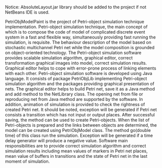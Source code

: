 Notice: AbsoluteLayout.jar library should be added to the project if not NetBeans IDE is used.

PetriObjModelPaint is the project of Petri-object simulation technique implementation. Petri-object simulation technique, the main concept of which is to compose the code of model of complicated discrete event system in a fast and flexible way, simultaneously providing fast running the simulation, is requisite. The behaviour description of the model based on stochastic multichannel Petri net while the model composition is grounded on object-oriented technology. The Petri-object simulation software provides scalable simulation algorithm, graphical editor, correct transformation graphical images into model, correct simulation results. Graphical editor helps to cope with error-prone process of linking elements with each other. Petri-object simulation software is developed using Java language. It consists of package PetriObjLib implementing Petri-object simulation algorithm and the packages providing graphical presentation of nets. The graphical editor helps to build Petri net, save it as a Java method and add method to the NetLibrary class. The opening net from file or reproducing net from Java method are supported by the software. In addition, animation of simulation is provided to check the rightness of created Petri net. It should be noted, exception will be generated if Petri net consists a transition which has not input or output places. After successful saving, the method can be used to create Petri-objects. When the list of Petri-objects is prepared and the links between objects are determined, the model can be created using PetriObjModel class. The method go(double time) of this class run the simulation. Exception will be generated if a time delay generator will produce a negative value. Software main responsibilities are to provide correct simulation algorithm and correct simulation results including mean values of markers in Petri net places, mean value of buffers in transitions and the state of Petri net in the last moment of simulation.
